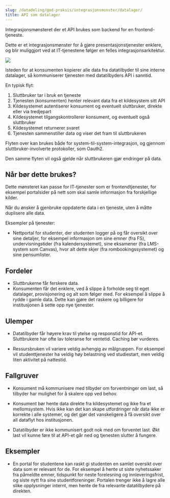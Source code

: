 ```yaml
---
slug: /datadeling/god-praksis/integrasjonsmonster/datalager/
title: API som datalager
---
```


Integrasjonsmønsteret der et API brukes som backend for en frontend-tjeneste.

Dette er et integrasjonsmønster for å gjøre presentasjonstjenester enklere, og
blir muliggjort ved at IT-tjenestene følger en felles integrasjonsarkitektur.

![](/datadeling/img/datalager.png)

Isteden for at konsumenten kopierer alle data fra datatilbyder til sine interne
datalager, så kommuniserer tjenesten med datatilbyders API i sanntid.


En typisk flyt:

1. Sluttbruker tar i bruk en tjeneste
2. Tjenesten (konsumenten) henter relevant data fra et kildesystem sitt API
3. Kildesystemet autentiserer konsument og eventuelt sluttbruker, direkte eller via tredjepart
4. Kildesystemet tilgangskontrollerer konsument, og eventuelt også sluttbruker
5. Kildesystemet returnerer svaret
6. Tjenesten sammenstiller data og viser det fram til sluttbrukeren


Flyten over kan brukes både for system-til-system-integrasjon, og gjennom
sluttbruker-involverte protokoller, som Oauth2.

Den samme flyten vil også gjelde når sluttbrukeren gjør endringer på data.


## Når bør dette brukes?

Dette mønsteret kan passe for IT-tjenester som er frontendtjenester, for
eksempel portalsider på nett som skal samle informasjon fra forskjellige
kilder.

Når du ønsker å gjenbruke oppdaterte data i en tjeneste, uten å måtte duplisere
alle data.

Eksempler på tjenester:

* Nettportal for studenter, der studenten logger på og får oversikt over sine
detaljer, for eksempel informasjon om sine emner (fra FS), undervisningstider
(fra kalendersystemet), sine eksamener (fra LMS-system som Canvas), hvor alt
dette skjer (fra rombookingssystemet) og sine pensumlister.


## Fordeler


* Sluttbrukerne får ferskere data.
* Konsumenten får det enklere, ved å slippe å forholde seg til eget datalager,
provisjonering og alt som følger med. For eksempel å slippe å rydde i gamle
data. Dette kan gjøre det raskere og billigere for institusjonen å sette opp
nye tjenester.


## Ulemper


* Datatilbyder får høyere krav til ytelse og responstid for API-et.
Sluttbrukere har ofte lav toleranse for ventetid. Caching bør vurderes.

* Ressursbruken vil variere veldig avhengig av målgruppen. For eksempel vil
studenttjenester ha veldig høy belastning ved studiestart, men veldig liten
aktivitet på nattestid.


## Fallgruver

* Konsument må kommunisere med tilbyder om forventninger om last, så tilbyder
har mulighet for å skalere opp ved behov.

* Konsument bør hente data direkte fra kildesystemet og ikke fra et
mellomsystem. Hvis ikke kan det kan skape utfordringer når data ikke er
korrekte i alle systemer, og det gjør det vanskeligere å få oversikt over all
dataflyt hos institusjonen.

* Datatilbyder er ikke kommunisert godt nok med om forventet last. Økt last vil
kunne føre til at API-et går ned og tjenesten slutter å fungere.



## Eksempler

* En portal for studentene kan raskt gi studenten en samlet oversikt over data
som er relevant for de. For eksempel å hente ut siste nyhetssaker fra påmeldte
emner, tidspunkt for neste forelesning og innleveringsfrist, og siste nytt fra
sine studentforeninger. Portalen trenger ikke å lagre alle slike opplysninger
internt, men hente de fra relevante datatilbydere på direkten.
